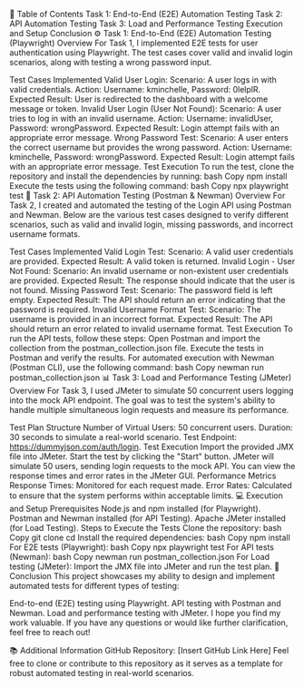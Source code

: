 📝 Table of Contents
Task 1: End-to-End (E2E) Automation Testing
Task 2: API Automation Testing
Task 3: Load and Performance Testing
Execution and Setup
Conclusion
⚙️ Task 1: End-to-End (E2E) Automation Testing (Playwright)
Overview
For Task 1, I implemented E2E tests for user authentication using Playwright. The test cases cover valid and invalid login scenarios, along with testing a wrong password input.

Test Cases Implemented
Valid User Login:
Scenario: A user logs in with valid credentials.
Action: Username: kminchelle, Password: 0lelplR.
Expected Result: User is redirected to the dashboard with a welcome message or token.
Invalid User Login (User Not Found):
Scenario: A user tries to log in with an invalid username.
Action: Username: invalidUser, Password: wrongPassword.
Expected Result: Login attempt fails with an appropriate error message.
Wrong Password Test:
Scenario: A user enters the correct username but provides the wrong password.
Action: Username: kminchelle, Password: wrongPassword.
Expected Result: Login attempt fails with an appropriate error message.
Test Execution
To run the test, clone the repository and install the dependencies by running:
bash
Copy
npm install
Execute the tests using the following command:
bash
Copy
npx playwright test
🔌 Task 2: API Automation Testing (Postman & Newman)
Overview
For Task 2, I created and automated the testing of the Login API using Postman and Newman. Below are the various test cases designed to verify different scenarios, such as valid and invalid login, missing passwords, and incorrect username formats.

Test Cases Implemented
Valid Login Test:
Scenario: A valid user credentials are provided.
Expected Result: A valid token is returned.
Invalid Login - User Not Found:
Scenario: An invalid username or non-existent user credentials are provided.
Expected Result: The response should indicate that the user is not found.
Missing Password Test:
Scenario: The password field is left empty.
Expected Result: The API should return an error indicating that the password is required.
Invalid Username Format Test:
Scenario: The username is provided in an incorrect format.
Expected Result: The API should return an error related to invalid username format.
Test Execution
To run the API tests, follow these steps:
Open Postman and import the collection from the postman_collection.json file.
Execute the tests in Postman and verify the results.
For automated execution with Newman (Postman CLI), use the following command:
bash
Copy
newman run postman_collection.json
📊 Task 3: Load and Performance Testing (JMeter)
Overview
For Task 3, I used JMeter to simulate 50 concurrent users logging into the mock API endpoint. The goal was to test the system's ability to handle multiple simultaneous login requests and measure its performance.

Test Plan Structure
Number of Virtual Users: 50 concurrent users.
Duration: 30 seconds to simulate a real-world scenario.
Test Endpoint: https://dummyjson.com/auth/login.
Test Execution
Import the provided JMX file into JMeter.
Start the test by clicking the "Start" button.
JMeter will simulate 50 users, sending login requests to the mock API.
You can view the response times and error rates in the JMeter GUI.
Performance Metrics
Response Times: Monitored for each request made.
Error Rates: Calculated to ensure that the system performs within acceptable limits.
💻 Execution and Setup
Prerequisites
Node.js and npm installed (for Playwright).
Postman and Newman installed (for API Testing).
Apache JMeter installed (for Load Testing).
Steps to Execute the Tests
Clone the repository:
bash
Copy
git clone <repository-link>
cd <repository-folder>
Install the required dependencies:
bash
Copy
npm install
For E2E tests (Playwright):
bash
Copy
npx playwright test
For API tests (Newman):
bash
Copy
newman run postman_collection.json
For Load testing (JMeter):
Import the JMX file into JMeter and run the test plan.
🚀 Conclusion
This project showcases my ability to design and implement automated tests for different types of testing:

End-to-end (E2E) testing using Playwright.
API testing with Postman and Newman.
Load and performance testing with JMeter.
I hope you find my work valuable. If you have any questions or would like further clarification, feel free to reach out!

📚 Additional Information
GitHub Repository: [Insert GitHub Link Here]
Feel free to clone or contribute to this repository as it serves as a template for robust automated testing in real-world scenarios.
